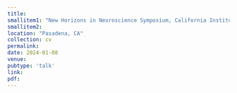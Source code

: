 ```yaml
---
title: 
smallitem1: "New Horizons in Neuroscience Symposium, California Institute of Technology"
smallitem2: 
location: "Pasadena, CA"
collection: cv
permalink:
date: 2024-01-08
venue: 
pubtype: 'talk'
link: 
pdf: 
---
```

